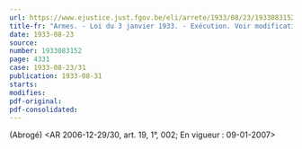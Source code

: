 ```yaml
---
url: https://www.ejustice.just.fgov.be/eli/arrete/1933/08/23/1933083152/justel
title-fr: "Armes. - Loi du 3 janvier 1933. - Exécution. Voir modification(s)"
date: 1933-08-23
source:
number: 1933083152
page: 4331
case: 1933-08-23/31
publication: 1933-08-31
starts:
modifies:
pdf-original:
pdf-consolidated:
---
```


(Abrogé) <AR 2006-12-29/30, art. 19, 1°, 002;  En vigueur :  09-01-2007>
